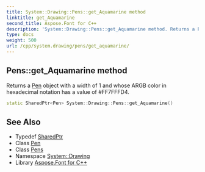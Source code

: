 ```yaml
---
title: System::Drawing::Pens::get_Aquamarine method
linktitle: get_Aquamarine
second_title: Aspose.Font for C++
description: 'System::Drawing::Pens::get_Aquamarine method. Returns a Pen object with a width of 1 and whose ARGB color in hexadecimal notation has a value of #FF7FFFD4 in C++.'
type: docs
weight: 500
url: /cpp/system.drawing/pens/get_aquamarine/
---
```

## Pens::get_Aquamarine method


Returns a [Pen](../../pen/) object with a width of 1 and whose ARGB color in hexadecimal notation has a value of #FF7FFFD4.

```cpp
static SharedPtr<Pen> System::Drawing::Pens::get_Aquamarine()
```

## See Also

* Typedef [SharedPtr](../../../system/sharedptr/)
* Class [Pen](../../pen/)
* Class [Pens](../)
* Namespace [System::Drawing](../../)
* Library [Aspose.Font for C++](../../../)
